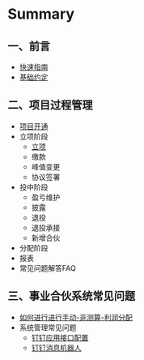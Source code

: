 # Summary

## 一、前言

* [快速指南](README.md)
* [基础约定](基础约定.md)

## 二、项目过程管理

* [项目开通](项目开通.md)
* 立项阶段
  * [立项](立项.md)
  * 缴款
  * 峰值变更
  * 协议签署
* 投中阶段
  * 盈亏维护
  * 披露
  * 退投
  * 退投承接
  * 新增合伙
* 分配阶段
* 报表
* 常见问题解答FAQ
  
## 三、事业合伙系统常见问题

* [如何进行进行手动-非测算-利润分配](如何进行进行手动-非测算-利润分配.md)
* 系统管理常见问题
  * [钉钉应用接口配置](ding-app.md)
  * [钉钉消息机器人](ding-msg-bot.md)
